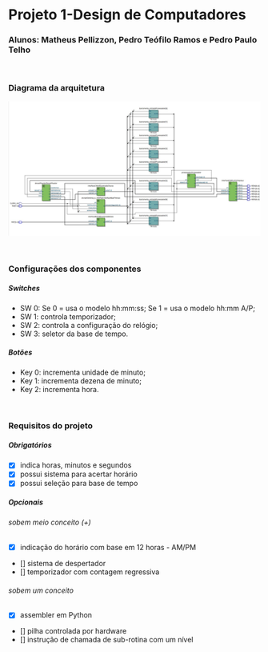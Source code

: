 # Projeto 1-Design de Computadores
### Alunos: Matheus Pellizzon, Pedro Teófilo Ramos e Pedro Paulo Telho
<br />

### Diagrama da arquitetura 
<p align="center">
  <img src="top_level_rtl.jpg" width="1000" title="RTL viewer">
</p>
<br />

### Configurações dos componentes

##### Switches
<ul>
  <li>SW 0: Se 0 = usa o modelo hh:mm:ss; Se 1 = usa o modelo hh:mm A/P;</li>
  <li>SW 1: controla temporizador;</li>
  <li>SW 2: controla a configuração do relógio;</li>
  <li>SW 3: seletor da base de tempo.</li>
</ul>

##### Botões
<ul>
  <li>Key 0: incrementa unidade de minuto;</li>
  <li>Key 1: incrementa dezena de minuto;</li>
  <li>Key 2: incrementa hora.</li>
</ul>
<br />

### Requisitos do projeto
##### Obrigatórios
- [x] indica horas, minutos e segundos
- [x] possui sistema para acertar horário
- [x] possui seleção para base de tempo

##### Opcionais
###### sobem meio conceito (+)
- [x] indicação do horário com base em 12 horas - AM/PM
- [] sistema de despertador
- [] temporizador com contagem regressiva

###### sobem um conceito
- [x] assembler em Python
- [] pilha controlada por hardware
- [] instrução de chamada de sub-rotina com um nível 
